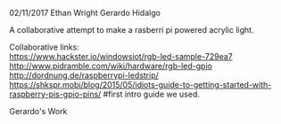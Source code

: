 [Powered by Dark Sky]:https://darksky.net/poweredby/

02/11/2017
Ethan Wright
Gerardo Hidalgo

A collaborative attempt to make a rasberri pi powered acrylic light.

Collaborative links: <br />
https://www.hackster.io/windowsiot/rgb-led-sample-729ea7  <br />
http://www.pidramble.com/wiki/hardware/rgb-led-gpio  <br />
http://dordnung.de/raspberrypi-ledstrip/ <br /> 
https://shkspr.mobi/blog/2015/05/idiots-guide-to-getting-started-with-raspberry-pis-gpio-pins/ #first intro guide we used.

Gerardo's Work
